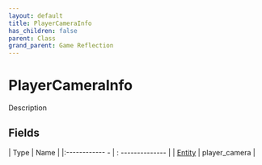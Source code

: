 ```yaml
---
layout: default
title: PlayerCameraInfo
has_children: false
parent: Class
grand_parent: Game Reflection
---
```

# PlayerCameraInfo
Description 

## Fields
| Type | Name |
|:------------ - | : -------------- |
| [Entity](game-reflection/classes/entity.md) | player_camera |

